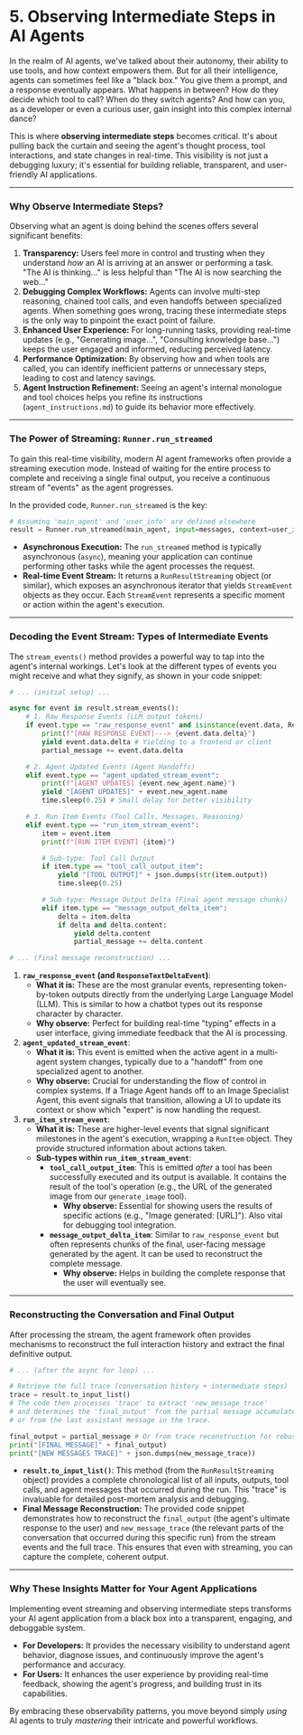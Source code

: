 # 5. Observing Intermediate Steps in AI Agents

In the realm of AI agents, we've talked about their autonomy, their ability to use tools, and how context empowers them. But for all their intelligence, agents can sometimes feel like a "black box." You give them a prompt, and a response eventually appears. What happens in between? How do they decide which tool to call? When do they switch agents? And how can you, as a developer or even a curious user, gain insight into this complex internal dance?

This is where **observing intermediate steps** becomes critical. It's about pulling back the curtain and seeing the agent's thought process, tool interactions, and state changes in real-time. This visibility is not just a debugging luxury; it's essential for building reliable, transparent, and user-friendly AI applications.

---

### Why Observe Intermediate Steps?

Observing what an agent is doing behind the scenes offers several significant benefits:

1. **Transparency:** Users feel more in control and trusting when they understand *how* an AI is arriving at an answer or performing a task. "The AI is thinking..." is less helpful than "The AI is now searching the web..."
2. **Debugging Complex Workflows:** Agents can involve multi-step reasoning, chained tool calls, and even handoffs between specialized agents. When something goes wrong, tracing these intermediate steps is the only way to pinpoint the exact point of failure.
3. **Enhanced User Experience:** For long-running tasks, providing real-time updates (e.g., "Generating image...", "Consulting knowledge base...") keeps the user engaged and informed, reducing perceived latency.
4. **Performance Optimization:** By observing how and when tools are called, you can identify inefficient patterns or unnecessary steps, leading to cost and latency savings.
5. **Agent Instruction Refinement:** Seeing an agent's internal monologue and tool choices helps you refine its instructions (`agent_instructions.md`) to guide its behavior more effectively.

---

### The Power of Streaming: `Runner.run_streamed`

To gain this real-time visibility, modern AI agent frameworks often provide a streaming execution mode. Instead of waiting for the entire process to complete and receiving a single final output, you receive a continuous stream of "events" as the agent progresses.

In the provided code, `Runner.run_streamed` is the key:

```python
# Assuming 'main_agent' and 'user_info' are defined elsewhere
result = Runner.run_streamed(main_agent, input=messages, context=user_info)
```

- **Asynchronous Execution:** The `run_streamed` method is typically asynchronous (`async`), meaning your application can continue performing other tasks while the agent processes the request.
- **Real-time Event Stream:** It returns a `RunResultStreaming` object (or similar), which exposes an asynchronous iterator that yields `StreamEvent` objects as they occur. Each `StreamEvent` represents a specific moment or action within the agent's execution.

---

### Decoding the Event Stream: Types of Intermediate Events

The `stream_events()` method provides a powerful way to tap into the agent's internal workings. Let's look at the different types of events you might receive and what they signify, as shown in your code snippet:

```python
# ... (initial setup) ...

async for event in result.stream_events():
    # 1. Raw Response Events (LLM output tokens)
    if event.type == "raw_response_event" and isinstance(event.data, ResponseTextDeltaEvent):
        print(f"[RAW RESPONSE EVENT]---> {event.data.delta}")
        yield event.data.delta # Yielding to a frontend or client
        partial_message += event.data.delta

    # 2. Agent Updated Events (Agent Handoffs)
    elif event.type == "agent_updated_stream_event":
        print(f"[AGENT UPDATES] {event.new_agent.name}")
        yield "[AGENT UPDATES]" + event.new_agent.name
        time.sleep(0.25) # Small delay for better visibility

    # 3. Run Item Events (Tool Calls, Messages, Reasoning)
    elif event.type == "run_item_stream_event":
        item = event.item
        print(f"[RUN ITEM EVENT] {item}")

        # Sub-type: Tool Call Output
        if item.type == "tool_call_output_item":
            yield "[TOOL OUTPUT]" + json.dumps(str(item.output))
            time.sleep(0.25)

        # Sub-type: Message Output Delta (Final agent message chunks)
        elif item.type == "message_output_delta_item":
            delta = item.delta
            if delta and delta.content:
                yield delta.content
                partial_message += delta.content

# ... (final message reconstruction) ...
```

1. **`raw_response_event` (and `ResponseTextDeltaEvent`)**:
    - **What it is:** These are the most granular events, representing token-by-token outputs directly from the underlying Large Language Model (LLM). This is similar to how a chatbot types out its response character by character.
    - **Why observe:** Perfect for building real-time "typing" effects in a user interface, giving immediate feedback that the AI is processing.
2. **`agent_updated_stream_event`**:
    - **What it is:** This event is emitted when the active agent in a multi-agent system changes, typically due to a "handoff" from one specialized agent to another.
    - **Why observe:** Crucial for understanding the flow of control in complex systems. If a Triage Agent hands off to an Image Specialist Agent, this event signals that transition, allowing a UI to update its context or show which "expert" is now handling the request.
3. **`run_item_stream_event`**:
    - **What it is:** These are higher-level events that signal significant milestones in the agent's execution, wrapping a `RunItem` object. They provide structured information about actions taken.
    - **Sub-types within `run_item_stream_event`**:
        - **`tool_call_output_item`**: This is emitted *after* a tool has been successfully executed and its output is available. It contains the result of the tool's operation (e.g., the URL of the generated image from our `generate_image` tool).
            - **Why observe:** Essential for showing users the results of specific actions (e.g., "Image generated: [URL]"). Also vital for debugging tool integration.
        - **`message_output_delta_item`**: Similar to `raw_response_event` but often represents chunks of the final, user-facing message generated by the agent. It can be used to reconstruct the complete message.
            - **Why observe:** Helps in building the complete response that the user will eventually see.

---

### Reconstructing the Conversation and Final Output

After processing the stream, the agent framework often provides mechanisms to reconstruct the full interaction history and extract the final definitive output.

```python
# ... (after the async for loop) ...

# Retrieve the full trace (conversation history + intermediate steps)
trace = result.to_input_list()
# The code then processes 'trace' to extract 'new_message_trace'
# and determines the 'final_output' from the partial message accumulated
# or from the last assistant message in the trace.

final_output = partial_message # Or from trace reconstruction for robustness
print("[FINAL MESSAGE]" + final_output)
print("[NEW MESSAGES TRACE]" + json.dumps(new_message_trace))
```

- **`result.to_input_list()`**: This method (from the `RunResultStreaming` object) provides a complete chronological list of all inputs, outputs, tool calls, and agent messages that occurred during the run. This "trace" is invaluable for detailed post-mortem analysis and debugging.
- **Final Message Reconstruction:** The provided code snippet demonstrates how to reconstruct the `final_output` (the agent's ultimate response to the user) and `new_message_trace` (the relevant parts of the conversation that occurred during this specific run) from the stream events and the full trace. This ensures that even with streaming, you can capture the complete, coherent output.

---

### Why These Insights Matter for Your Agent Applications

Implementing event streaming and observing intermediate steps transforms your AI agent application from a black box into a transparent, engaging, and debuggable system.

- **For Developers:** It provides the necessary visibility to understand agent behavior, diagnose issues, and continuously improve the agent's performance and accuracy.
- **For Users:** It enhances the user experience by providing real-time feedback, showing the agent's progress, and building trust in its capabilities.

By embracing these observability patterns, you move beyond simply *using* AI agents to truly *mastering* their intricate and powerful workflows.
